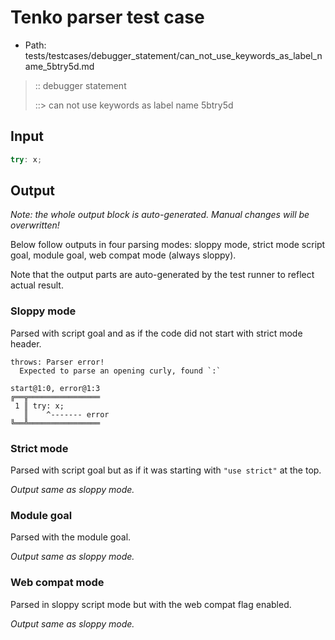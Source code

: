 # Tenko parser test case

- Path: tests/testcases/debugger_statement/can_not_use_keywords_as_label_name_5btry5d.md

> :: debugger statement
>
> ::> can not use keywords as label name 5btry5d

## Input

`````js
try: x;
`````

## Output

_Note: the whole output block is auto-generated. Manual changes will be overwritten!_

Below follow outputs in four parsing modes: sloppy mode, strict mode script goal, module goal, web compat mode (always sloppy).

Note that the output parts are auto-generated by the test runner to reflect actual result.

### Sloppy mode

Parsed with script goal and as if the code did not start with strict mode header.

`````
throws: Parser error!
  Expected to parse an opening curly, found `:`

start@1:0, error@1:3
╔══╦════════════════
 1 ║ try: x;
   ║    ^------- error
╚══╩════════════════

`````

### Strict mode

Parsed with script goal but as if it was starting with `"use strict"` at the top.

_Output same as sloppy mode._

### Module goal

Parsed with the module goal.

_Output same as sloppy mode._

### Web compat mode

Parsed in sloppy script mode but with the web compat flag enabled.

_Output same as sloppy mode._
